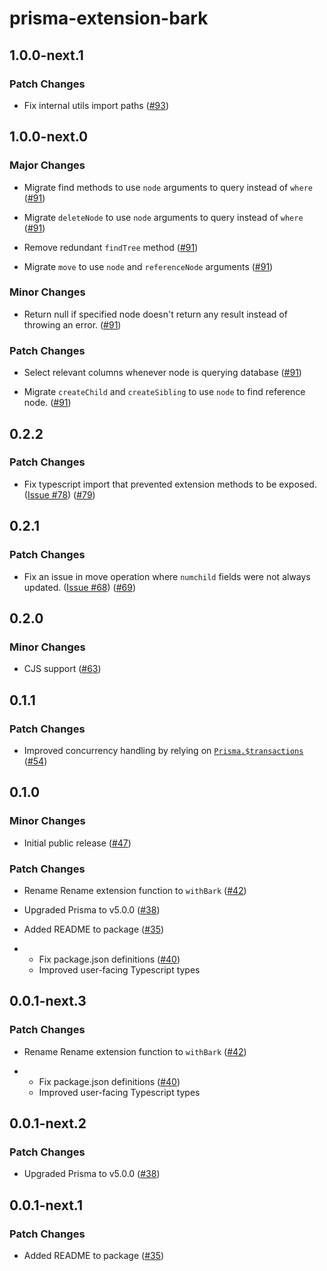 # prisma-extension-bark

## 1.0.0-next.1

### Patch Changes

- Fix internal utils import paths ([#93](https://github.com/adamjkb/bark/pull/93))

## 1.0.0-next.0

### Major Changes

- Migrate find methods to use `node` arguments to query instead of `where` ([#91](https://github.com/adamjkb/bark/pull/91))

- Migrate `deleteNode` to use `node` arguments to query instead of `where` ([#91](https://github.com/adamjkb/bark/pull/91))

- Remove redundant `findTree` method ([#91](https://github.com/adamjkb/bark/pull/91))

- Migrate `move` to use `node` and `referenceNode` arguments ([#91](https://github.com/adamjkb/bark/pull/91))

### Minor Changes

- Return null if specified node doesn't return any result instead of throwing an error. ([#91](https://github.com/adamjkb/bark/pull/91))

### Patch Changes

- Select relevant columns whenever node is querying database ([#91](https://github.com/adamjkb/bark/pull/91))

- Migrate `createChild` and `createSibling` to use `node` to find reference node. ([#91](https://github.com/adamjkb/bark/pull/91))

## 0.2.2

### Patch Changes

- Fix typescript import that prevented extension methods to be exposed. ([Issue #78](https://github.com/adamjkb/bark/issues/78)) ([#79](https://github.com/adamjkb/bark/pull/79))

## 0.2.1

### Patch Changes

- Fix an issue in move operation where `numchild` fields were not always updated. ([Issue #68](https://github.com/adamjkb/bark/issues/68)) ([#69](https://github.com/adamjkb/bark/pull/69))

## 0.2.0

### Minor Changes

- CJS support ([#63](https://github.com/adamjkb/bark/pull/63))

## 0.1.1

### Patch Changes

- Improved concurrency handling by relying on [`Prisma.$transactions`](https://www.prisma.io/docs/guides/performance-and-optimization/prisma-client-transactions-guide#transaction-api) ([#54](https://github.com/adamjkb/bark/pull/54))

## 0.1.0

### Minor Changes

- Initial public release ([#47](https://github.com/adamjkb/bark/pull/47))

### Patch Changes

- Rename Rename extension function to `withBark` ([#42](https://github.com/adamjkb/bark/pull/42))

- Upgraded Prisma to v5.0.0 ([#38](https://github.com/adamjkb/bark/pull/38))

- Added README to package ([#35](https://github.com/adamjkb/bark/pull/35))

- - Fix package.json definitions ([#40](https://github.com/adamjkb/bark/pull/40))
  - Improved user-facing Typescript types

## 0.0.1-next.3

### Patch Changes

- Rename Rename extension function to `withBark` ([#42](https://github.com/adamjkb/bark/pull/42))

- - Fix package.json definitions ([#40](https://github.com/adamjkb/bark/pull/40))
  - Improved user-facing Typescript types

## 0.0.1-next.2

### Patch Changes

- Upgraded Prisma to v5.0.0 ([#38](https://github.com/adamjkb/bark/pull/38))

## 0.0.1-next.1

### Patch Changes

- Added README to package ([#35](https://github.com/adamjkb/bark/pull/35))

